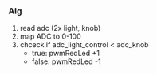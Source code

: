 ### Alg
1. read adc (2x light, knob)
2. map ADC to 0-100
3. chceck if adc_light_control < adc_knob
    * true: pwmRedLed +1
    * false: pwmRedLed -1